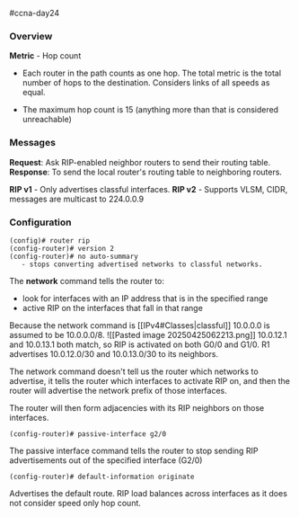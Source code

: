 #ccna-day24 

### Overview
**Metric** - Hop count
- Each router in the path counts as one hop. The total metric is the total number of hops to the destination. Considers links of all speeds as equal.

- The maximum hop count is 15 (anything more than that is considered unreachable)

### Messages
**Request**: Ask RIP-enabled neighbor routers to send their routing table.
**Response**: To send the local router's routing table to neighboring routers.

**RIP v1** - Only advertises classful interfaces.
**RIP v2** - Supports VLSM, CIDR, messages are multicast to 224.0.0.9

### Configuration
```ios
(config)# router rip
(config-router)# version 2
(config-router)# no auto-summary 
   - stops converting advertised networks to classful networks.
```

The **network** command tells the router to:
- look for interfaces with an IP address that is in the specified range
- active RIP on the interfaces that fall in that range

Because the network command is [[IPv4#Classes|classful]] 10.0.0.0 is assumed to be 10.0.0.0/8. 
![[Pasted image 20250425062213.png]]
10.0.12.1 and 10.0.13.1 both match, so RIP is activated on both G0/0 and G1/0.
R1 advertises 10.0.12.0/30 and 10.0.13.0/30 to its neighbors.

The network command doesn't tell us the router which networks to advertise, it tells the router which interfaces to activate RIP on, and then the router will advertise the network prefix of those interfaces.

The router will then form adjacencies with its RIP neighbors on those interfaces.

```ios
(config-router)# passive-interface g2/0
```

The passive interface command tells the router to stop sending RIP advertisements out of the specified interface (G2/0)

```ios
(config-router)# default-information originate
```

Advertises the default route. RIP load balances across interfaces as it does not consider speed only hop count.
